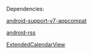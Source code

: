 Dependencies:

[android-support-v7-appcompat](https://developer.android.com/tools/support-library/setup.html)

[android-rss](https://github.com/IvonLiu/android-rss)

[ExtendedCalendarView](https://github.com/IvonLiu/ExtendedCalendarView)